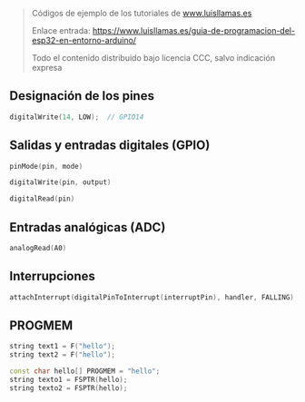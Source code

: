 > Códigos de ejemplo de los tutoriales de www.luisllamas.es
>
> Enlace entrada: https://www.luisllamas.es/guia-de-programacion-del-esp32-en-entorno-arduino/
>
> Todo el contenido distribuido bajo licencia CCC, salvo indicación expresa

## Designación de los pines
```cpp
digitalWrite(14, LOW);  // GPIO14
```


## Salidas y entradas digitales (GPIO)
```cpp
pinMode(pin, mode)
```

```cpp
digitalWrite(pin, output)
```

```cpp
digitalRead(pin)
```


## Entradas analógicas (ADC)
```cpp
analogRead(A0)
```


## Interrupciones
```cpp
attachInterrupt(digitalPinToInterrupt(interruptPin), handler, FALLING);
```


## PROGMEM
```cpp
string text1 = F("hello");
string text2 = F("hello");
```

```cpp
const char hello[] PROGMEM = "hello";
string texto1 = FSPTR(hello);
string texto2 = FSPTR(hello);
```


